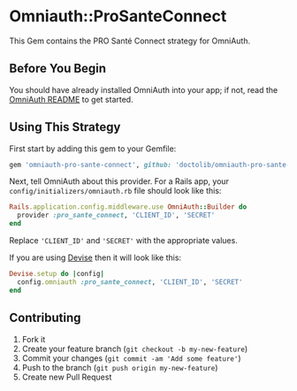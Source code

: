 # Omniauth::ProSanteConnect

This Gem contains the PRO Santé Connect strategy for OmniAuth.

## Before You Begin

You should have already installed OmniAuth into your app; if not, read the [OmniAuth README](https://github.com/omniauth/omniauth) to get started.

## Using This Strategy

First start by adding this gem to your Gemfile:

```ruby
gem 'omniauth-pro-sante-connect', github: 'doctolib/omniauth-pro-sante-connect'
```

Next, tell OmniAuth about this provider. For a Rails app, your `config/initializers/omniauth.rb` file should look like this:

```ruby
Rails.application.config.middleware.use OmniAuth::Builder do
  provider :pro_sante_connect, 'CLIENT_ID', 'SECRET'
end
```

Replace `'CLIENT_ID'` and `'SECRET'` with the appropriate values.

If you are using [Devise](https://github.com/plataformatec/devise) then it will look like this:

```ruby
Devise.setup do |config|
  config.omniauth :pro_sante_connect, 'CLIENT_ID', 'SECRET'
end
```

## Contributing

1. Fork it
2. Create your feature branch (`git checkout -b my-new-feature`)
3. Commit your changes (`git commit -am 'Add some feature'`)
4. Push to the branch (`git push origin my-new-feature`)
5. Create new Pull Request
